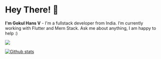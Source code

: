 # Hey There! 👋
**I'm Gokul Hans V** - I'm a fullstack developer from India. I’m currently working with Flutter and Mern Stack. Ask me about anything, I am happy to help :)

 <img src="https://skillicons.dev/icons?i=js,ts,html,css,nodejs,tailwind,next,mongodb,flutter,dart,git,figma" /><br/>
  
  <a href="#">![Github stats](https://github-readme-stats.vercel.app/api?username=gokulhans&count_private=true&show_icons=true&theme=blueberry&count_private=true&hide_border=true)</a>
